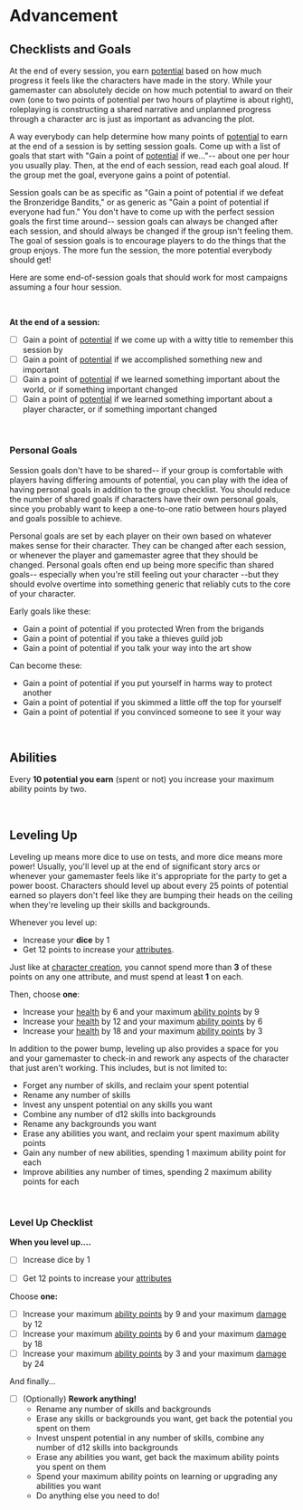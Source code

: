 # Advancement

## Checklists and Goals

At the end of every session, you earn [potential](../character/skills.md#potential) based on how much progress it feels like the characters have made in the story. While your gamemaster can absolutely decide on how much potential to award on their own (one to two points of potential per two hours of playtime is about right), roleplaying is constructing a shared narrative and unplanned progress through a character arc is just as important as advancing the plot.

A way everybody can help determine how many points of [potential](../character/skills.md#honing-your-skills) to earn at the end of a session is by setting session goals. Come up with a list of goals that start with "Gain a point of [potential](../character/skills.md#honing-your-skills) if we..."-- about one per hour you usually play. Then, at the end of each session, read each goal aloud. If the group met the goal, everyone gains a point of potential.

Session goals can be as specific as "Gain a point of potential if we defeat the Bronzeridge Bandits," or as generic as "Gain a point of potential if everyone had fun." You don't have to come up with the perfect session goals the first time around-- session goals can always be changed after each session, and should always be changed if the group isn't feeling them. The goal of session goals is to encourage players to do the things that the group enjoys. The more fun the session, the more potential everybody should get! 

Here are some end-of-session goals that should work for most campaigns assuming a four hour session.

<br/>

**At the end of a session:**

* [ ] Gain a point of [potential](../character/skills.md#honing-your-skills) if we come up with a witty title to remember this session by
* [ ] Gain a point of [potential](../character/skills.md#honing-your-skills) if we accomplished something new and important
* [ ] Gain a point of [potential](../character/skills.md#honing-your-skills) if we learned something important about the world, or if something important changed
* [ ] Gain a point of [potential](../character/skills.md#honing-your-skills) if we learned something important about a player character, or if something important changed

<br/>

### Personal Goals

Session goals don't have to be shared-- if your group is comfortable with players having differing amounts of potential, you can play with the idea of having personal goals in addition to the group checklist. You should reduce the number of shared goals if characters have their own personal goals, since you probably want to keep a one-to-one ratio between hours played and goals possible to achieve.

Personal goals are set by each player on their own based on whatever makes sense for their character. They can be changed after each session, or whenever the player and gamemaster agree that they should be changed. Personal goals often end up being more specific than shared goals-- especially when you're still feeling out your character --but they should evolve overtime into something generic that reliably cuts to the core of your character.

Early goals like these:

* Gain a point of potential if you protected Wren from the brigands
* Gain a point of potential if you take a thieves guild job
* Gain a point of potential if you talk your way into the art show

Can become these:

* Gain a point of potential if you put yourself in harms way to protect another
* Gain a point of potential if you skimmed a little off the top for yourself
* Gain a point of potential if you convinced someone to see it your way

<br/>

## Abilities

Every **10 potential you earn** (spent or not) you increase your maximum ability points by two.

<br/>

## Leveling Up

Leveling up means more dice to use on tests, and more dice means more power! Usually, you'll level up at the end of significant story arcs or whenever your gamemaster feels like it's appropriate for the party to get a power boost. Characters should level up about every 25 points of potential earned so players don't feel like they are bumping their heads on the ceiling when they're leveling up their skills and backgrounds.

Whenever you level up:

*   Increase your **dice** by 1
*   Get 12 points to increase your [attributes](../character/attributes.md).

Just like at [character creation](../getting_started/creation.md), you cannot spend more than **3** of these points on any one attribute, and must spend at least **1** on each.

Then, choose **one**:

* Increase your [health](../character/damage_and_injuries.md) by 6 and your maximum [ability points](../character/abilities.md#costs-and-ability-points) by 9
* Increase your [health](../character/damage_and_injuries.md) by 12 and your maximum [ability points](../character/abilities.md#costs-and-ability-points) by 6
* Increase your [health](../character/damage_and_injuries.md) by 18 and your maximum [ability points](../character/abilities.md#costs-and-ability-points) by 3

In addition to the power bump, leveling up also provides a space for you and your gamemaster to check-in and rework any aspects of the character that just aren't working. This includes, but is not limited to:

* Forget any number of skills, and reclaim your spent potential
* Rename any number of skills
* Invest any unspent potential on any skills you want
* Combine any number of d12 skills into backgrounds
* Rename any backgrounds you want
* Erase any abilities you want, and reclaim your spent maximum ability points
* Gain any number of new abilities, spending 1 maximum ability point for each
* Improve abilities any number of times, spending 2 maximum ability points for each

<br/>

### Level Up Checklist

**When you level up....**

* [ ] Increase dice by 1
* [ ] Get 12 points to increase your [attributes](../character/attributes.md)


Choose **one:**

* [ ] Increase your maximum [ability points](../character/abilities.md#costs-and-ability-points) by 9 and your maximum [damage](../character/damage_and_injuries.md) by 12
* [ ] Increase your maximum [ability points](../character/abilities.md#costs-and-ability-points) by 6 and your maximum [damage](../character/damage_and_injuries.md) by 18
* [ ] Increase your maximum [ability points](../character/abilities.md#costs-and-ability-points) by 3 and your maximum [damage](../character/damage_and_injuries.md) by 24

And finally...

* [ ] (Optionally) **Rework anything!**
    - Rename any number of skills and backgrounds
    - Erase any skills or backgrounds you want, get back the potential you spent on them
    - Invest unspent potential in any number of skills, combine any number of d12 skills into backgrounds
    - Erase any abilities you want, get back the maximum ability points you spent on them
    - Spend your maximum ability points on learning or upgrading any abilities you want
    - Do anything else you need to do!

<br/>
